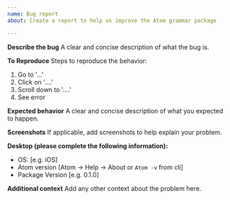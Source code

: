 ```yaml
---
name: Bug report
about: Create a report to help us improve the Atom grammar package

---
```


**Describe the bug**
A clear and concise description of what the bug is.

**To Reproduce**
Steps to reproduce the behavior:
1. Go to '...'
2. Click on '....'
3. Scroll down to '....'
4. See error

**Expected behavior**
A clear and concise description of what you expected to happen.

**Screenshots**
If applicable, add screenshots to help explain your problem.

**Desktop (please complete the following information):**
 - OS: [e.g. iOS]
 - Atom version [Atom -> Help -> About or `Atom -v` from cli]
 - Package Version [e.g. 0.1.0]

**Additional context**
Add any other context about the problem here.
